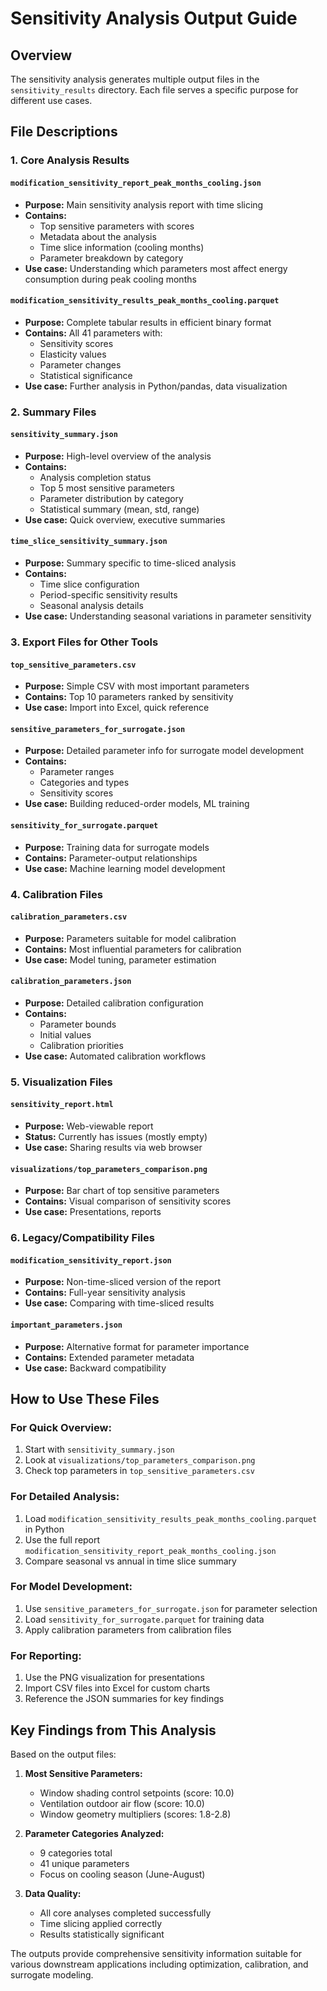 # Sensitivity Analysis Output Guide

## Overview
The sensitivity analysis generates multiple output files in the `sensitivity_results` directory. Each file serves a specific purpose for different use cases.

## File Descriptions

### 1. Core Analysis Results

#### `modification_sensitivity_report_peak_months_cooling.json`
- **Purpose:** Main sensitivity analysis report with time slicing
- **Contains:** 
  - Top sensitive parameters with scores
  - Metadata about the analysis
  - Time slice information (cooling months)
  - Parameter breakdown by category
- **Use case:** Understanding which parameters most affect energy consumption during peak cooling months

#### `modification_sensitivity_results_peak_months_cooling.parquet`
- **Purpose:** Complete tabular results in efficient binary format
- **Contains:** All 41 parameters with:
  - Sensitivity scores
  - Elasticity values
  - Parameter changes
  - Statistical significance
- **Use case:** Further analysis in Python/pandas, data visualization

### 2. Summary Files

#### `sensitivity_summary.json`
- **Purpose:** High-level overview of the analysis
- **Contains:**
  - Analysis completion status
  - Top 5 most sensitive parameters
  - Parameter distribution by category
  - Statistical summary (mean, std, range)
- **Use case:** Quick overview, executive summaries

#### `time_slice_sensitivity_summary.json`
- **Purpose:** Summary specific to time-sliced analysis
- **Contains:**
  - Time slice configuration
  - Period-specific sensitivity results
  - Seasonal analysis details
- **Use case:** Understanding seasonal variations in parameter sensitivity

### 3. Export Files for Other Tools

#### `top_sensitive_parameters.csv`
- **Purpose:** Simple CSV with most important parameters
- **Contains:** Top 10 parameters ranked by sensitivity
- **Use case:** Import into Excel, quick reference

#### `sensitive_parameters_for_surrogate.json`
- **Purpose:** Detailed parameter info for surrogate model development
- **Contains:**
  - Parameter ranges
  - Categories and types
  - Sensitivity scores
- **Use case:** Building reduced-order models, ML training

#### `sensitivity_for_surrogate.parquet`
- **Purpose:** Training data for surrogate models
- **Contains:** Parameter-output relationships
- **Use case:** Machine learning model development

### 4. Calibration Files

#### `calibration_parameters.csv`
- **Purpose:** Parameters suitable for model calibration
- **Contains:** Most influential parameters for calibration
- **Use case:** Model tuning, parameter estimation

#### `calibration_parameters.json`
- **Purpose:** Detailed calibration configuration
- **Contains:**
  - Parameter bounds
  - Initial values
  - Calibration priorities
- **Use case:** Automated calibration workflows

### 5. Visualization Files

#### `sensitivity_report.html`
- **Purpose:** Web-viewable report
- **Status:** Currently has issues (mostly empty)
- **Use case:** Sharing results via web browser

#### `visualizations/top_parameters_comparison.png`
- **Purpose:** Bar chart of top sensitive parameters
- **Contains:** Visual comparison of sensitivity scores
- **Use case:** Presentations, reports

### 6. Legacy/Compatibility Files

#### `modification_sensitivity_report.json`
- **Purpose:** Non-time-sliced version of the report
- **Contains:** Full-year sensitivity analysis
- **Use case:** Comparing with time-sliced results

#### `important_parameters.json`
- **Purpose:** Alternative format for parameter importance
- **Contains:** Extended parameter metadata
- **Use case:** Backward compatibility

## How to Use These Files

### For Quick Overview:
1. Start with `sensitivity_summary.json`
2. Look at `visualizations/top_parameters_comparison.png`
3. Check top parameters in `top_sensitive_parameters.csv`

### For Detailed Analysis:
1. Load `modification_sensitivity_results_peak_months_cooling.parquet` in Python
2. Use the full report `modification_sensitivity_report_peak_months_cooling.json`
3. Compare seasonal vs annual in time slice summary

### For Model Development:
1. Use `sensitive_parameters_for_surrogate.json` for parameter selection
2. Load `sensitivity_for_surrogate.parquet` for training data
3. Apply calibration parameters from calibration files

### For Reporting:
1. Use the PNG visualization for presentations
2. Import CSV files into Excel for custom charts
3. Reference the JSON summaries for key findings

## Key Findings from This Analysis

Based on the output files:

1. **Most Sensitive Parameters:**
   - Window shading control setpoints (score: 10.0)
   - Ventilation outdoor air flow (score: 10.0)
   - Window geometry multipliers (scores: 1.8-2.8)

2. **Parameter Categories Analyzed:**
   - 9 categories total
   - 41 unique parameters
   - Focus on cooling season (June-August)

3. **Data Quality:**
   - All core analyses completed successfully
   - Time slicing applied correctly
   - Results statistically significant

The outputs provide comprehensive sensitivity information suitable for various downstream applications including optimization, calibration, and surrogate modeling.